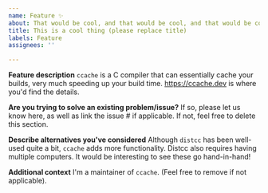 ```yaml
---
name: Feature ✨
about: That would be cool, and that would be cool, and that would be cool...
title: This is a cool thing (please replace title)
labels: Feature
assignees: ''

---
```


**Feature description**
`ccache` is a C compiler that can essentially cache your builds, very much speeding up your build time. https://ccache.dev is where you'd find the details.

**Are you trying to solve an existing problem/issue?**
If so, please let us know here, as well as link the issue # if applicable. If not, feel free to delete this section.

**Describe alternatives you've considered**
Although `distcc` has been well-used quite a bit, `ccache` adds more functionality. Distcc also requires having multiple computers. It would be interesting to see these go hand-in-hand!

**Additional context**
I'm a maintainer of `ccache`. (Feel free to remove if not applicable).

